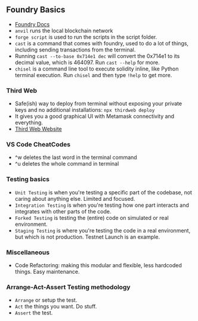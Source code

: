 ## Foundry Basics

- [Foundry Docs](https://book.getfoundry.sh)
- `anvil` runs the local blockchain network
- `forge script` is used to run the scripts in the script folder.
- `cast` is a command that comes with foundry, used to do a lot of things, including sending transactions from the terminal.
- Running `cast --to-base 0x714e1 dec`
  will convert the 0x714e1 to its decimal value, which is 464097. Run `cast --help` for more.
- `chisel` is a command line tool to execute solidity inline, like Python terminal execution. Run `chisel` and then type `!help` to get more.

### Third Web

- Safe(ish) way to deploy from terminal without exposing your private keys and no additional installations:
  `npx thirdweb deploy`
- It gives you a good graphical UI with Metamask connectivity and everything.
- [Third Web Website](https://thirdweb.com)

### VS Code CheatCodes

- ^w deletes the last word in the terminal command
- ^u deletes the whole command in terminal

### Testing basics

- `Unit Testing` is when you're testing a specific part of the codebase, not caring about anything else. Limited and focused.
- `Integration Testing` is when you're testing how one part interacts and integrates with other parts of the code.
- `Forked Testing` is testing the (entire) code on simulated or real environment.
- `Staging Testing` is where you're testing the code in a real environment, but which is not production. Testnet Launch is an example.

### Miscellaneous

- Code Refactoring: making this modular and flexible, less hardcoded things. Easy maintenance.

### Arrange-Act-Assert Testing methodology

- `Arrange` or setup the test.
- `Act` the things you want. Do stuff.
- `Assert` the test.
